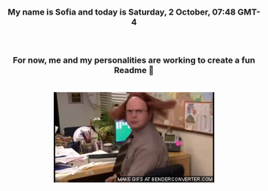 


<div align="center">
<h3 >My name is Sofia and today is Saturday, 2 October, 07:48 GMT-4</h3><br>
<h3 >For now, me and my personalities are working to create a fun Readme 👋
</h3><br>
<img src='img/dwight.gif' alt='working...'/>
</div>
